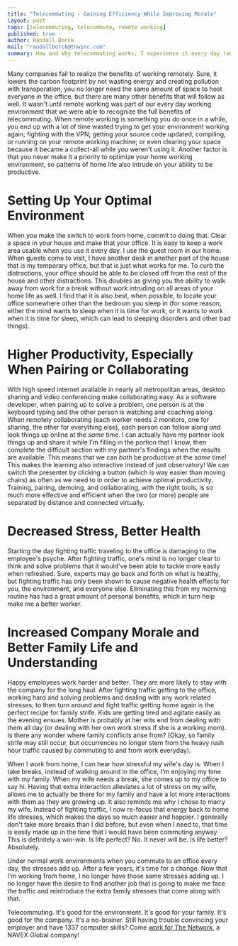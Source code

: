 ```yaml
---
title: "Telecommuting - Gaining Efficiency While Improving Morale"
layout: post
tags: [telecommuting, telecommute, remote working]
published: true
author: Randall Borck
mail: "randallborck@tnwinc.com"
summary: How and why telecommuting works; I experience it every day (and why you should do it too)!
---
```

Many companies fail to realize the benefits of working remotely. Sure, it lowers the carbon footprint by not wasting energy and creating pollution with transporation, you no longer need the same amount of space to host everyone in the office, but there are many other benefits that will follow as well. It wasn't until remote working was part of our every day working environment that we were able to recognize the full benefits of telecommuting. When remote working is something you do once in a while, you end up with a lot of time wasted trying to get your environment working again; fighting with the VPN; getting your source code updated, compiling, or running on your remote working machine; or even clearing your space because it became a collect-all while you weren't using it. Another factor is that you never make it a priority to optimize your home working environment, so patterns of home life also intrude on your ability to be productive.

# Setting Up Your Optimal Environment
When you make the switch to work from home, commit to doing that. Clear a space in your house and make that your office. It is easy to keep a work area usable when you use it every day. I use the guest room in our home. When guests come to visit, I have another desk in another part of the house that is my temporary office, but that is just what works for me. To curb the distractions, your office should be able to be closed off from the rest of the house and other distractions. This doubles as giving you the ability to walk away from work for a break without work intruding on all areas of your home life as well. I find that it is also best, when possible, to locate your office somewhere other than the bedroom you sleep in (for some reason, either the mind wants to sleep when it is time for work, or it wants to work when it is time for sleep, which can lead to sleeping disorders and other bad things).

# Higher Productivity, Especially When Pairing or Collaborating
With high speed internet available in nearly all metropolitan areas, desktop sharing and video conferencing make collaborating easy. As a software developer, when pairing up to solve a problem, one person is at the keyboard typing and the other person is watching and coaching along. When remotely collaborating (each worker needs 2 monitors, one for sharing, the other for everything else), each person can follow along _and_ look things up online at the _same_ time. I can actually have my partner look things up and share it while I'm filling in the portion that I know, then complete the difficult section with my partner's findings when the results are available. This means that we can _both_ be productive at the _same_ time! This makes the learning also interactive instead of just observatory! We can switch the presenter by clicking a button (which is way easier than moving chairs) as often as we need to in order to achieve optimal productivity. Training, pairing, demoing, and collaborating, with the right tools, is so much more effective and efficient when the two (or more) people are separated by distance and connected virtually.

# Decreased Stress, Better Health
Starting the day fighting traffic traveling to the office is damaging to the employee's psyche. After fighting traffic, one's mind is no longer clear to think and solve problems that it would've been able to tackle more easily when refreshed. Sure, experts may go back and forth on what is healthy, but fighting traffic has only been shown to cause negative health effects for you, the environment, and everyone else. Eliminating this from my morning routine has had a great amount of personal benefits, which in turn help make me a better worker.

# Increased Company Morale and Better Family Life and Understanding
Happy employees work harder and better. They are more likely to stay with the company for the long haul. After fighting traffic getting to the office, working hard and solving problems and dealing with any work related stresses, to then turn around and fight traffic getting home again is the perfect recipe for family strife. Kids are getting tired and agitate easily as the evening ensues. Mother is probably at her wits end from dealing with them all day (or dealing with her own work stress if she is a working mom). Is there any wonder where family conflicts arise from? (Okay, so family strife may still occur, but occurrences no longer stem from the heavy rush hour traffic caused by commuting to and from work everyday).

When I work from home, I can hear how stressful my wife's day is. When I take breaks, instead of walking around in the office, I'm enjoying my time with my family. When my wife needs a break, she comes up to my office to say hi. Having that extra interaction alleviates a lot of stress on my wife, allows me to actually be there for my family and have a lot more interactions with them as they are growing up. It also reminds me why I chose to marry my wife. Instead of fighting traffic, I now re-focus that energy back to home life stresses, which makes the days so much easier and happier. I generally don't take more breaks than I did before, but even when I need to, that time is easily made up in the time that I would have been commuting anyway. This is definitely a win-win. Is life perfect? No. It never will be. Is life better? Absolutely.

Under normal work environments when you commute to an office every day, the stresses add up. After a few years, it's time for a change. Now that I'm working from home, I no longer have those same stresses adding up. I no longer have the desire to find another job that is going to make me face the traffic and reintroduce the extra family stresses that come along with that.

Telecommuting. It's good for the environment. It's good for your family. It's good for the company. It's a no-brainer. Still having trouble convincing your employer and have 1337 computer skills? Come [work for The Network](https://www.tnwinc.com/careers/product-development-opportunities/), a NAVEX Global company! 

